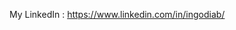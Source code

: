 My LinkedIn : https://www.linkedin.com/in/ingodiab/<!---
IngoDiab/IngoDiab is a ✨ special ✨ repository because its `README.md` (this file) appears on your GitHub profile.
You can click the Preview link to take a look at your changes.
--->
